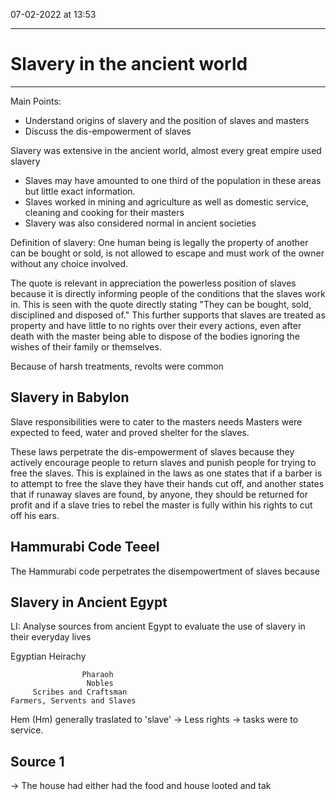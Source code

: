 07-02-2022 at 13:53

---
# Slavery in the ancient world 
---

Main Points:
- Understand origins of slavery and the position of slaves and masters 
- Discuss the dis-empowerment of slaves 

Slavery was extensive in the ancient world, almost every great empire used slavery
- Slaves may have amounted to one third of the population in these areas but little exact information. 
- Slaves worked in mining and agriculture as well as domestic service, cleaning and cooking for their masters 
- Slavery was also considered normal in ancient societies 


Definition of slavery:
One human being is legally the property of another can be bought or sold, is not allowed to escape and must work of the owner without any choice involved. 


The quote is relevant in appreciation the powerless position of slaves because it is directly informing people of the conditions that the slaves work in. This is seen with the quote directly stating "They can be bought, sold, disciplined and disposed of." This further supports that slaves are treated as property and have little to no rights over their every actions, even after death with the master being able to dispose of the bodies ignoring the wishes of their family or themselves. 


Because of harsh treatments, revolts were common

## Slavery in Babylon 
Slave responsibilities were to cater to the masters needs
Masters were expected to feed, water and proved shelter for the slaves. 

These laws perpetrate the dis-empowerment of slaves because they actively encourage people to return slaves and punish people for trying to free the slaves. This is explained in the laws as one states that if a barber is to attempt to free the slave they have their hands cut off, and another states that if runaway slaves are found, by anyone, they should be returned for profit and if a slave tries to rebel the master is fully within his rights to cut off his ears.

## Hammurabi Code Teeel
The Hammurabi code perpetrates the disempowertment of slaves because 


## Slavery in Ancient Egypt 
 LI: Analyse sources from ancient Egypt to evaluate the use of slavery in their everyday lives 

Egyptian Heirachy

					Pharaoh
					 Nobles
		 Scribes and Craftsman
	Farmers, Servents and Slaves

Hem (Hm) generally traslated to 'slave'
-> Less rights 
-> tasks were to service.

Source 1 
---
-> The house had either had the food and house looted and tak
